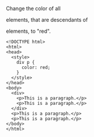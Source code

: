 Change the color of all <p> elements, that are descendants of <div> elements, to "red".

    <!DOCTYPE html>
    <html>
    <head>
      <style>
        div p {
          color: red;
        }
      </style>
    </head>
    <body>
      <div>
        <p>This is a paragraph.</p>
        <p>This is a paragraph.</p>
      </div>
      <p>This is a paragraph.</p>
      <p>This is a paragraph.</p>
    </body>
    </html>
